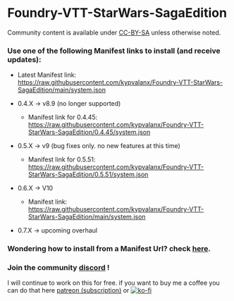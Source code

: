 # Foundry-VTT-StarWars-SagaEdition
Community content is available under [CC-BY-SA](https://www.fandom.com/licensing) unless otherwise noted.

### Use one of the following Manifest links to install (and receive updates):

- Latest
Manifest link: https://raw.githubusercontent.com/kypvalanx/Foundry-VTT-StarWars-SagaEdition/main/system.json

- 0.4.X -> v8.9 (no longer supported)
  - Manifest link for 0.4.45: https://raw.githubusercontent.com/kypvalanx/Foundry-VTT-StarWars-SagaEdition/0.4.45/system.json

- 0.5.X -> v9 (bug fixes only.  no new features at this time)
  - Manifest link for 0.5.51: https://raw.githubusercontent.com/kypvalanx/Foundry-VTT-StarWars-SagaEdition/0.5.51/system.json

- 0.6.X -> V10

  - Manifest link: https://raw.githubusercontent.com/kypvalanx/Foundry-VTT-StarWars-SagaEdition/main/system.json

- 0.7.X -> upcoming overhaul

### Wondering how to install from a Manifest Url? check [here](https://foundryvtt.com/article/tutorial/).


### Join the community [discord](https://discord.gg/tGpxsrH9Em) !

I will continue to work on this for free.  if you want to buy me a coffee you can do that here [patreon (subscription)](https://www.patreon.com/stagnu) or [![ko-fi](https://ko-fi.com/img/githubbutton_sm.svg)](https://ko-fi.com/A0A1BJ400)
